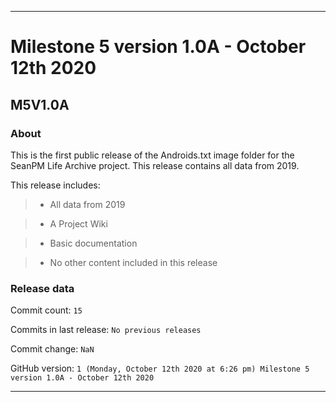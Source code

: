 
***

# Milestone 5 version 1.0A - October 12th 2020

## M5V1.0A

### About

This is the first public release of the Androids.txt image folder for the SeanPM Life Archive project. This release contains all data from 2019.

This release includes:

> * All data from 2019

> * A Project Wiki

> * Basic documentation

> * No other content included in this release

### Release data

Commit count: `15`

Commits in last release: `No previous releases`

Commit change: `NaN`

GitHub version: `1 (Monday, October 12th 2020 at 6:26 pm) Milestone 5 version 1.0A - October 12th 2020`

***
